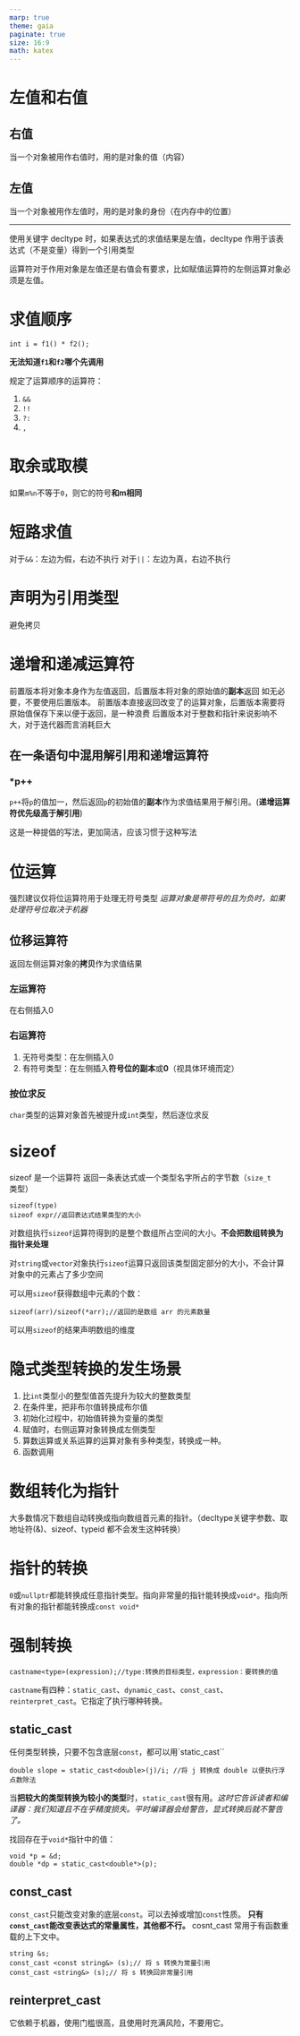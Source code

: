 ```yaml
---
marp: true
theme: gaia
paginate: true
size: 16:9
math: katex
---
```


# 左值和右值
## 右值
当一个对象被用作右值时，用的是对象的值（内容）
## 左值
当一个对象被用作左值时，用的是对象的身份（在内存中的位置）

---
使用关键字 decltype 时，如果表达式的求值结果是左值，decltype 作用于该表达式（不是变量）得到一个引用类型

运算符对于作用对象是左值还是右值会有要求，比如赋值运算符的左侧运算对象必须是左值。

# 求值顺序
```
int i = f1() * f2();
```
**无法知道`f1`和`f2`哪个先调用**

规定了运算顺序的运算符：
1. `&&`
2. `!!`
3. `?:`
4. `,`

# 取余或取模
如果`m%n`不等于`0`，则它的符号**和m相同**

# 短路求值
对于`&&`：左边为假，右边不执行
对于`||`：左边为真，右边不执行

# 声明为引用类型
避免拷贝

# 递增和递减运算符
前置版本将对象本身作为左值返回，后置版本将对象的原始值的**副本**返回
如无必要，不要使用后置版本。
前置版本直接返回改变了的运算对象，后置版本需要将原始值保存下来以便于返回，是一种浪费
后置版本对于整数和指针来说影响不大，对于迭代器而言消耗巨大

## 在一条语句中混用解引用和递增运算符
### *p++ 
`p++`将`p`的值加一，然后返回`p`的初始值的**副本**作为求值结果用于解引用。(**递增运算符优先级高于解引用**)

这是一种提倡的写法，更加简洁，应该习惯于这种写法

# 位运算
强烈建议仅将位运算符用于处理无符号类型
*运算对象是带符号的且为负时，如果处理符号位取决于机器*

## 位移运算符
返回左侧运算对象的**拷贝**作为求值结果
### 左运算符
在右侧插入0
### 右运算符
1. 无符号类型：在左侧插入0
2. 有符号类型：在左侧插入**符号位的副本**或**0**（视具体环境而定）

### 按位求反
`char`类型的运算对象首先被提升成`int`类型，然后逐位求反

# sizeof
sizeof 是一个运算符
返回一条表达式或一个类型名字所占的字节数（`size_t`类型）
```
sizeof(type)
sizeof expr//返回表达式结果类型的大小
```

对数组执行`sizeof`运算符得到的是整个数组所占空间的大小。**不会把数组转换为指针来处理**

对`string`或`vector`对象执行`sizeof`运算只返回该类型固定部分的大小，不会计算对象中的元素占了多少空间

可以用`sizeof`获得数组中元素的个数：
```
sizeof(arr)/sizeof(*arr);//返回的是数组 arr 的元素数量
```
可以用`sizeof`的结果声明数组的维度

# 隐式类型转换的发生场景
1. 比`int`类型小的整型值首先提升为较大的整数类型
2. 在条件里，把非布尔值转换成布尔值
3. 初始化过程中，初始值转换为变量的类型
4. 赋值时，右侧运算对象转换成左侧类型
5. 算数运算或关系运算的运算对象有多种类型，转换成一种。
6. 函数调用

# 数组转化为指针
大多数情况下数组自动转换成指向数组首元素的指针。（decltype关键字参数、取地址符(&)、sizeof、typeid 都不会发生这种转换）

# 指针的转换
`0`或`nullptr`都能转换成任意指针类型。指向非常量的指针能转换成`void*`。指向所有对象的指针都能转换成`const void*`

# 强制转换
```
castname<type>(expression);//type:转换的目标类型，expression：要转换的值
```
`castname`有四种：`static_cast`、`dynamic_cast`、`const_cast`、`reinterpret_cast`。它指定了执行哪种转换。

## static_cast
任何类型转换，只要不包含底层`const`，都可以用`static_cast``
```
double slope = static_cast<double>(j)/i; //将 j 转换成 double 以便执行浮点数除法
```
当**把较大的类型转换为较小的类型**时，`static_cast`很有用。*这时它告诉读者和编译器：我们知道且不在乎精度损失。平时编译器会给警告，显式转换后就不警告了。*

找回存在于`void*`指针中的值：
```
void *p = &d;
double *dp = static_cast<double*>(p);
```

## const_cast
`const_cast`只能改变对象的底层`const`。可以去掉或增加`const`性质。
**只有`const_cast`能改变表达式的常量属性，其他都不行。**
cosnt_cast 常用于有函数重载的上下文中。
```
string &s;
const_cast <const string&> (s);// 将 s 转换为常量引用
const_cast <string&> (s);// 将 s 转换回非常量引用
```

## reinterpret_cast
它依赖于机器，使用门槛很高，且使用时充满风险，不要用它。